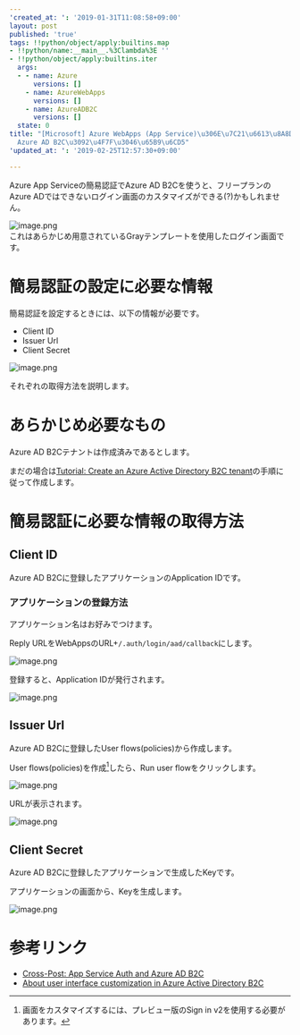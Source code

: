 ```yaml
---
'created_at: ': '2019-01-31T11:08:58+09:00'
layout: post
published: 'true'
tags: !!python/object/apply:builtins.map
- !!python/name:__main__.%3Clambda%3E ''
- !!python/object/apply:builtins.iter
  args:
  - - name: Azure
      versions: []
    - name: AzureWebApps
      versions: []
    - name: AzureADB2C
      versions: []
  state: 0
title: "[Microsoft] Azure WebApps (App Service)\u306E\u7C21\u6613\u8A8D\u8A3C\u3067\
  Azure AD B2C\u3092\u4F7F\u3046\u65B9\u6CD5"
'updated_at: ': '2019-02-25T12:57:30+09:00'

---
```

Azure App Serviceの簡易認証でAzure AD B2Cを使うと、フリープランのAzure ADではできないログイン画面のカスタマイズができる(?)かもしれません。  
  
![image.png](/assets/images/a7633b9b-da3f-abea-ed1c-2ddb389a72bf.png)  
これはあらかじめ用意されているGrayテンプレートを使用したログイン画面です。  
  
# 簡易認証の設定に必要な情報  
  
簡易認証を設定するときには、以下の情報が必要です。  
  
- Client ID  
- Issuer Url  
- Client Secret  
  
![image.png](/assets/images/3b0d35ce-a209-c242-3344-65b1c410825d.png)  
  
それぞれの取得方法を説明します。  
  
# あらかじめ必要なもの  
  
Azure AD B2Cテナントは作成済みであるとします。  
  
まだの場合は[Tutorial: Create an Azure Active Directory B2C tenant](https://docs.microsoft.com/en-us/azure/active-directory-b2c/tutorial-create-tenant)の手順に従って作成します。  
  
# 簡易認証に必要な情報の取得方法  
  
## Client ID  
  
Azure AD B2Cに登録したアプリケーションのApplication IDです。  
  
### アプリケーションの登録方法  
  
アプリケーション名はお好みでつけます。  
  
Reply URLをWebAppsのURL+`/.auth/login/aad/callback`にします。  
  
![image.png](/assets/images/d5754c30-6fac-dfdc-572f-53bf2b32155e.png)  
  
登録すると、Application IDが発行されます。  
  
![image.png](/assets/images/13fcc820-b4d0-4493-b668-06b1c3a48ef8.png)  
  
  
## Issuer Url  
  
Azure AD B2Cに登録したUser flows(policies)から作成します。  
  
User flows(policies)を作成[^1]したら、Run user flowをクリックします。  
  
[^1]: 画面をカスタマイズするには、プレビュー版のSign in v2を使用する必要があります。  
  
![image.png](/assets/images/d9c58cdd-7f51-bcb0-92e0-5ae6e1ab56a4.png)  
  
URLが表示されます。  
  
![image.png](/assets/images/006b39f9-3105-10bb-0f7c-a46b0b5f6a8c.png)  
  
  
## Client Secret  
  
Azure AD B2Cに登録したアプリケーションで生成したKeyです。  
  
アプリケーションの画面から、Keyを生成します。  
  
![image.png](/assets/images/509cb2ac-5b32-d122-cf8a-ad621c7ac76b.png)  
  
  
# 参考リンク  
  
- [Cross-Post: App Service Auth and Azure AD B2C](https://blogs.msdn.microsoft.com/appserviceteam/2016/06/22/app-service-auth-and-azure-ad-b2c/)  
- [About user interface customization in Azure Active Directory B2C](https://docs.microsoft.com/en-us/azure/active-directory-b2c/customize-ui-overview)  
  
